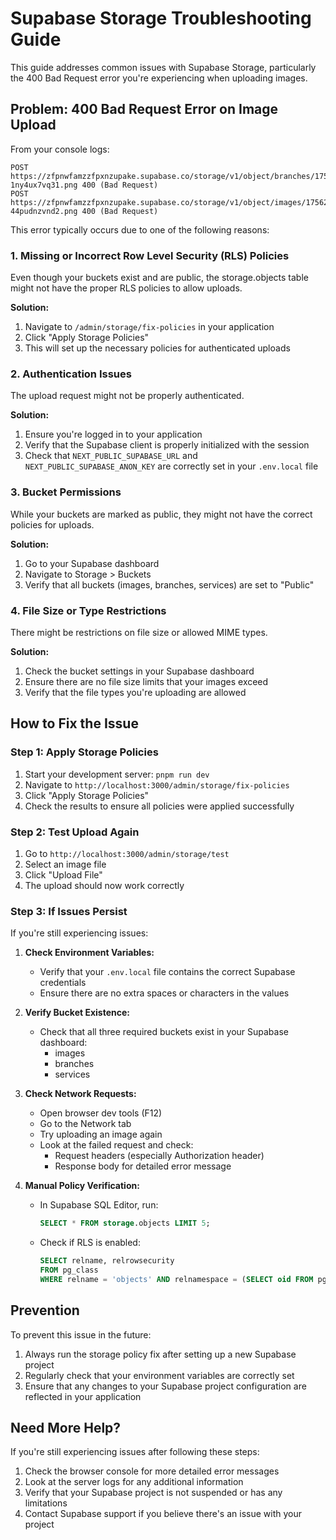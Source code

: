 # Supabase Storage Troubleshooting Guide

This guide addresses common issues with Supabase Storage, particularly the 400 Bad Request error you're experiencing when uploading images.

## Problem: 400 Bad Request Error on Image Upload

From your console logs:

```
POST https://zfpnwfamzzfpxnzupake.supabase.co/storage/v1/object/branches/1756289838560-1ny4ux7vq31.png 400 (Bad Request)
POST https://zfpnwfamzzfpxnzupake.supabase.co/storage/v1/object/images/1756289839629-44pudnzvnd2.png 400 (Bad Request)
```

This error typically occurs due to one of the following reasons:

### 1. Missing or Incorrect Row Level Security (RLS) Policies

Even though your buckets exist and are public, the storage.objects table might not have the proper RLS policies to allow uploads.

**Solution:**

1. Navigate to `/admin/storage/fix-policies` in your application
2. Click "Apply Storage Policies"
3. This will set up the necessary policies for authenticated uploads

### 2. Authentication Issues

The upload request might not be properly authenticated.

**Solution:**

1. Ensure you're logged in to your application
2. Verify that the Supabase client is properly initialized with the session
3. Check that `NEXT_PUBLIC_SUPABASE_URL` and `NEXT_PUBLIC_SUPABASE_ANON_KEY` are correctly set in your `.env.local` file

### 3. Bucket Permissions

While your buckets are marked as public, they might not have the correct policies for uploads.

**Solution:**

1. Go to your Supabase dashboard
2. Navigate to Storage > Buckets
3. Verify that all buckets (images, branches, services) are set to "Public"

### 4. File Size or Type Restrictions

There might be restrictions on file size or allowed MIME types.

**Solution:**

1. Check the bucket settings in your Supabase dashboard
2. Ensure there are no file size limits that your images exceed
3. Verify that the file types you're uploading are allowed

## How to Fix the Issue

### Step 1: Apply Storage Policies

1. Start your development server: `pnpm run dev`
2. Navigate to `http://localhost:3000/admin/storage/fix-policies`
3. Click "Apply Storage Policies"
4. Check the results to ensure all policies were applied successfully

### Step 2: Test Upload Again

1. Go to `http://localhost:3000/admin/storage/test`
2. Select an image file
3. Click "Upload File"
4. The upload should now work correctly

### Step 3: If Issues Persist

If you're still experiencing issues:

1. **Check Environment Variables:**
   - Verify that your `.env.local` file contains the correct Supabase credentials
   - Ensure there are no extra spaces or characters in the values

2. **Verify Bucket Existence:**
   - Check that all three required buckets exist in your Supabase dashboard:
     - images
     - branches
     - services

3. **Check Network Requests:**
   - Open browser dev tools (F12)
   - Go to the Network tab
   - Try uploading an image again
   - Look at the failed request and check:
     - Request headers (especially Authorization header)
     - Response body for detailed error message

4. **Manual Policy Verification:**
   - In Supabase SQL Editor, run:
     ```sql
     SELECT * FROM storage.objects LIMIT 5;
     ```
   - Check if RLS is enabled:
     ```sql
     SELECT relname, relrowsecurity
     FROM pg_class
     WHERE relname = 'objects' AND relnamespace = (SELECT oid FROM pg_namespace WHERE nspname = 'storage');
     ```

## Prevention

To prevent this issue in the future:

1. Always run the storage policy fix after setting up a new Supabase project
2. Regularly check that your environment variables are correctly set
3. Ensure that any changes to your Supabase project configuration are reflected in your application

## Need More Help?

If you're still experiencing issues after following these steps:

1. Check the browser console for more detailed error messages
2. Look at the server logs for any additional information
3. Verify that your Supabase project is not suspended or has any limitations
4. Contact Supabase support if you believe there's an issue with your project

